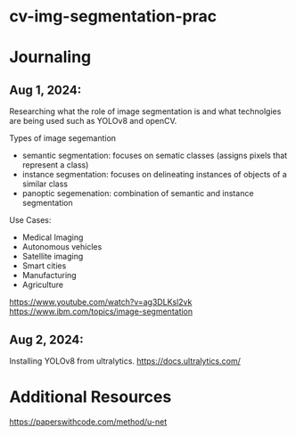 # cv-img-segmentation-prac

# Journaling
## Aug 1, 2024:
Researching what the role of image segmentation is and what technolgies are being used such as YOLOv8 and openCV.

Types of image segemantion
- semantic segmentation: focuses on sematic classes (assigns pixels that represent a class)
- instance segmentation: focuses on delineating instances of objects of a similar class
- panoptic segemenation: combination of semantic and instance segmentation

Use Cases:
- Medical Imaging
- Autonomous vehicles
- Satellite imaging
- Smart cities
- Manufacturing
- Agriculture

https://www.youtube.com/watch?v=ag3DLKsl2vk
https://www.ibm.com/topics/image-segmentation

## Aug 2, 2024:
Installing YOLOv8 from ultralytics. https://docs.ultralytics.com/

# Additional Resources

https://paperswithcode.com/method/u-net
